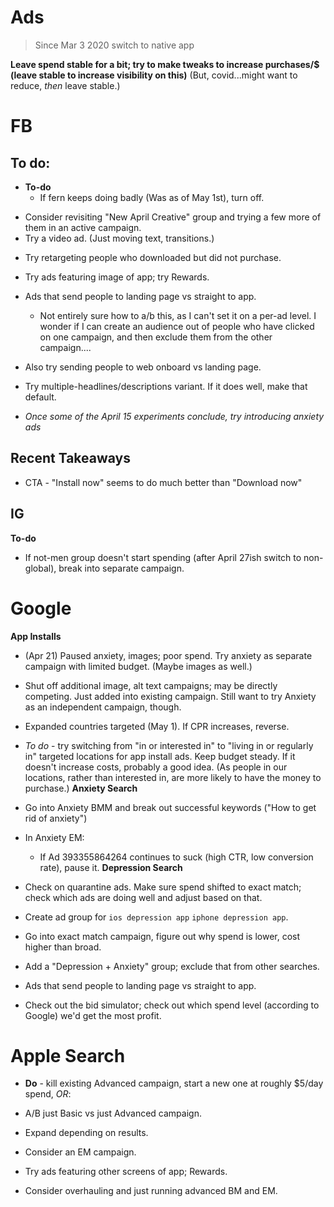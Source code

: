 # Ads
> Since Mar 3 2020 switch to native app

**Leave spend stable for a bit; try to make tweaks to increase purchases/$ (leave stable to increase visibility on this)** (But, covid...might want to reduce, *then* leave stable.)

# FB
## To do: 

* **To-do** 
    * If fern keeps doing badly (Was as of May 1st), turn off. 

- Consider revisiting "New April Creative" group and trying a few more of them in an active campaign. 
- Try a video ad. (Just moving text, transitions.)


* Try retargeting people who downloaded but did not purchase.
* Try ads featuring image of app; try Rewards. 
* Ads that send people to landing page vs straight to app. 
    * Not entirely sure how to a/b this, as I can't set it on a per-ad level. I wonder if I can create an audience out of people who have clicked on one campaign, and then exclude them from the other campaign....
* Also try sending people to web onboard vs landing page. 

* Try multiple-headlines/descriptions variant. If it does well, make that default. 
* *Once some of the April 15 experiments conclude, try introducing anxiety ads*

## Recent Takeaways
* CTA - "Install now" seems to do much better than "Download now"

## IG
**To-do**
* If not-men group doesn't start spending (after April 27ish switch to non-global), break into separate campaign.

# Google
**App Installs**
* (Apr 21) Paused anxiety, images; poor spend. Try anxiety as separate campaign with limited budget. (Maybe images as well.) 
* Shut off additional image, alt text campaigns; may be directly competing. Just added into existing campaign. Still want to try Anxiety as an independent campaign, though. 
* Expanded countries targeted (May 1). If CPR increases, reverse. 
* *To do* - try switching from "in or interested in" to "living in or regularly in" targeted locations for app install ads. Keep budget steady. If it doesn't increase costs, probably a good idea. (As people in our locations, rather than interested in, are more likely to have the money to purchase.)
**Anxiety Search**
* Go into Anxiety BMM and break out successful keywords ("How to get rid of anxiety")
* In Anxiety EM:
    * If Ad 393355864264 continues to suck (high CTR, low conversion rate), pause it.
**Depression Search**
* Check on quarantine ads. Make sure spend shifted to exact match; check which ads are doing well and adjust based on that. 


* Create ad group for `ios depression app` `iphone depression app`.
* Go into exact match campaign, figure out why spend is lower, cost higher than broad.



* Add a "Depression + Anxiety" group; exclude that from other searches. 
* Ads that send people to landing page vs straight to app. 
* Check out the bid simulator; check out which spend level (according to Google) we'd get the most profit.

# Apple Search
* **Do** - kill existing Advanced campaign, start a new one at roughly $5/day spend, *OR*:
* A/B just Basic vs just Advanced campaign. 

* Expand depending on results.
* Consider an EM campaign. 
* Try ads featuring other screens of app; Rewards. 
* Consider overhauling and just running advanced BM and EM.

